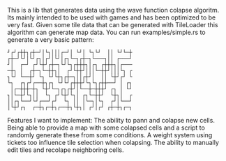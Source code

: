 This is a lib that generates data using the wave function colapse algoritm.
Its mainly intended to be used with games and has been optimized to be very fast.
Given some tile data that can be generated with TileLoader this algorithm can generate map data.
You can run examples/simple.rs to generate a very basic pattern:

```
┘┌┘┌┼┼┐┌┼─┘│└┐│││┌─┘│ └┘│ └┐└┘  ││ └┘└─┼
┌┼─┘└┘│└┘┌┐│┌┘│└┘│┌┐└─┐┌┼─┐└───┐││ ┌───┘
┘│  ┌─┘ ┌┘└┼┘┌┼─┐└┘└┐┌┼┼┼┐│┌┐ ┌┼┼┼┐│┌───
─┼┐ │  ┌┼─┐└─┼┼┐│  ┌┘└┼┼┘│││└─┼┼┘│││└┐ ┌
┐└┘ └──┼┘ └┐ └┘└┼┐┌┼─┐││┌┼┘│  ││ └┼┘┌┘ └
└┐  ┌┐┌┘┌──┼┐┌┐ └┘└┘┌┼┼┼┘└┐└┐┌┼┼──┘ │ ┌┐
 │┌─┼┼┼─┼┐ └┼┘└─┐┌┐┌┼┘│└──┼─┼┼┼┘ ┌┐ │ └┘
┐│└─┼┘└┐││  └┐ ┌┘└┼┘└┐│ ┌┐└─┼┼┘  └┼┐│  ┌
││┌┐└──┘└┘┌──┘┌┘  └┐ ││ │└─┐│└┐  ┌┘│└──┘
│└┼┘┌┐  ┌─┼┐┌─┼┐┌──┼┐└┼┐│ ┌┘│┌┘ ┌┼─┼┐┌─┐
```

Features I want to implement:
The ability to pann and colapse new cells.
Being able to provide a map with some colapsed cells and a script to randomly generate these from some conditions.
A weight system using tickets too influence tile selection when colapsing.
The ability to manually edit tiles and recolape neighboring cells.

